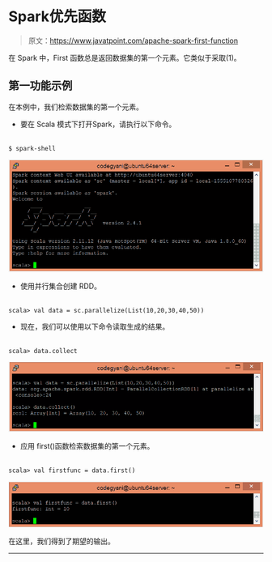 # Spark优先函数

> 原文：<https://www.javatpoint.com/apache-spark-first-function>

在 Spark 中，First 函数总是返回数据集的第一个元素。它类似于采取(1)。

## 第一功能示例

在本例中，我们检索数据集的第一个元素。

*   要在 Scala 模式下打开Spark，请执行以下命令。

```

$ spark-shell

```

![Spark First Function](img/d6bd3da0aa441ae8051421b8f0b592fd.png)

*   使用并行集合创建 RDD。

```

scala> val data = sc.parallelize(List(10,20,30,40,50))

```

*   现在，我们可以使用以下命令读取生成的结果。

```

scala> data.collect

```

![Spark First Function](img/1064e61897ae9801ca5c24b714f5a74a.png)

*   应用 first()函数检索数据集的第一个元素。

```

scala> val firstfunc = data.first()

```

![Spark First Function](img/ea6c30dd5695984e75344454ed3f8d27.png)

在这里，我们得到了期望的输出。

* * *
